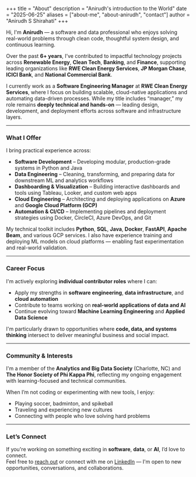 +++
title = "About"
description = "Anirudh's introduction to the World"
date = "2025-06-25"
aliases = ["about-me", "about-anirudh", "contact"]
author = "Anirudh S Shirahati"
+++

Hi, I'm **Anirudh** — a software and data professional who enjoys solving real-world problems through clean code, thoughtful system design, and continuous learning.

Over the past **6+ years**, I’ve contributed to impactful technology projects across **Renewable Energy**, **Clean Tech**, **Banking**, and **Finance**, supporting leading organizations like **RWE Clean Energy Services**, **JP Morgan Chase**, **ICICI Bank**, and **National Commercial Bank**.

I currently work as a **Software Engineering Manager** at **RWE Clean Energy Services**, where I focus on building scalable, cloud-native applications and automating data-driven processes. While my title includes “manager,” my role remains **deeply technical and hands-on** — leading design, development, and deployment efforts across software and infrastructure layers.

---

### What I Offer

I bring practical experience across:

- **Software Development** – Developing modular, production-grade systems in Python and Java
- **Data Engineering** – Cleaning, transforming, and preparing data for downstream ML and analytics workflows
- **Dashboarding & Visualization** – Building interactive dashboards and tools using Tableau, Looker, and custom web apps
- **Cloud Engineering** – Architecting and deploying applications on **Azure** and **Google Cloud Platform (GCP)**
- **Automation & CI/CD** – Implementing pipelines and deployment strategies using Docker, CircleCI, Azure DevOps, and Git

My technical toolkit includes **Python**, **SQL**, **Java**, **Docker**, **FastAPI**, **Apache Beam**, and various GCP services. I also have experience training and deploying ML models on cloud platforms — enabling fast experimentation and real-world validation.

---

### Career Focus

I'm actively exploring **individual contributor roles** where I can:

- Apply my strengths in **software engineering**, **data infrastructure**, and **cloud automation**
- Contribute to teams working on **real-world applications of data and AI**
- Continue evolving toward **Machine Learning Engineering** and **Applied Data Science**

I'm particularly drawn to opportunities where **code, data, and systems thinking** intersect to deliver meaningful business and social impact.

---

### Community & Interests

I'm a member of the **Analytics and Big Data Society** (Charlotte, NC) and **The Honor Society of Phi Kappa Phi**, reflecting my ongoing engagement with learning-focused and technical communities.

When I’m not coding or experimenting with new tools, I enjoy:
- Playing soccer, badminton, and spikeball  
- Traveling and experiencing new cultures  
- Connecting with people who love solving hard problems

---

### Let’s Connect

If you're working on something exciting in **software**, **data**, or **AI**, I’d love to connect.  
Feel free to [reach out](/contact) or connect with me on [LinkedIn](https://www.linkedin.com/in/shirahattianiruddha) — I'm open to new opportunities, conversations, and collaborations.
